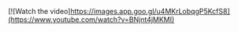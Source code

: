 [![Watch the video]https://images.app.goo.gl/u4MKrLobqgP5KcfS8](https://www.youtube.com/watch?v=BNjnt4jMKMI)
